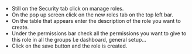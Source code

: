 - Still on the Security tab click on manage roles.
- On the pop up screen click on the new roles tab on the top left bar.
- On the table that appears enter the description of the role you want to create.
- Under the permissions bar check all the permissions you want to give to this role in all the groups I.e dashboard, general setup…
- Click on the save button and the role is created.